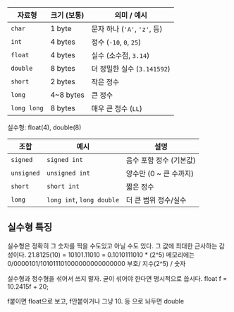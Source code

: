 
|자료형|크기 (보통)|의미 / 예시|
|---|---|---|
|`char`|1 byte|문자 하나 (`'A'`, `'z'`, 등)|
|`int`|4 bytes|정수 (`-10`, `0`, `25`)|
|`float`|4 bytes|실수 (소수점, `3.14`)|
|`double`|8 bytes|더 정밀한 실수 (`3.141592`)|
|`short`|2 bytes|작은 정수|
|`long`|4~8 bytes|큰 정수|
|`long long`|8 bytes|매우 큰 정수 (`LL`)|
실수형: float(4), double(8)



| 조합         | 예시                        | 설명              |
| ---------- | ------------------------- | --------------- |
| `signed`   | `signed int`              | 음수 포함 정수 (기본값)  |
| `unsigned` | `unsigned int`            | 양수만 (0 ~ 큰 수까지) |
| `short`    | `short int`               | 짧은 정수           |
| `long`     | `long int`, `long double` | 더 큰 범위 정수/실수    |

## 실수형 특징  
실수형은 정확히 그 숫자를 찍을 수도있고 아닐 수도 있다.
그 값에 최대한 근사하는 감성이다.
21.8125(10) = 10101.11010 = 0.1010111010 * (2^5)
메모리에는 0/0000101/101011101000000000000000
부호/ 지수(2^5) / 숫자

실수형과 정수형을 섞어서 쓰지 말자.
굳이 섞어야 한다면 명시적으로 씁시다.
float f = 10.2415f + 20;

f붙이면 float으로 보고, f안붙이거나 그냥 10. 등 으로 놔두면 double
